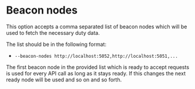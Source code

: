 # Beacon nodes

This option accepts a comma separated list of beacon nodes which will be used to fetch the necessary duty data.

The list should be in the following format:

* `--beacon-nodes http://localhost:5052,http://localhost:5051,...`

The first beacon node in the provided list which is ready to accept requests is used for every API call as long as it stays ready. If this changes the next ready node will be used and so on and so forth.
